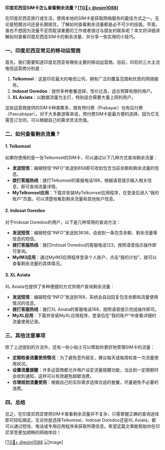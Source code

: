 **印度尼西亚SIM卡怎么查看剩余流量？[[TG💪+ @esim1088](https://t.me/s/esim1088)]**

在印度尼西亚旅行或生活，使用本地的SIM卡是获取网络服务的最佳方式之一。无论是短期访问还是长期居住，了解如何查看剩余流量都是必不可少的技能。毕竟，谁也不想因为流量不足而耽误重要的工作或者错过与朋友的联系呢？本文将详细讲解如何查看印度尼西亚SIM卡的剩余流量，并分享一些实用的小技巧。

### 一、印度尼西亚常见的移动运营商

首先，我们需要知道印度尼西亚有哪些主要的移动运营商。目前，印尼的三大主流电信运营商分别是：

1. **Telkomsel**：这是印尼最大的电信公司，拥有广泛的覆盖范围和优质的网络服务。
2. **Indosat Ooredoo**：提供多种套餐选择，性价比高，适合预算有限的用户。
3. **XL Axiata**：以数据流量为主打，特别适合需要大量上网的用户。

这些运营商提供的SIM卡种类繁多，既有预付费（Prabayar）也有后付费（Pascabayar）。对于大多数游客来说，预付费SIM卡是最方便的选择，因为它无需签订合同，可以根据自己的需求灵活充值。

### 二、如何查看剩余流量？

#### 1. Telkomsel

如果你使用的是一张Telkomsel的SIM卡，可以通过以下几种方式查询剩余流量：

- **发送短信**：编辑短信“INFO”发送到858即可收到包含当前余额和剩余流量的信息。
- **拨打客服热线**：拨打Telkomsel的客服电话188，根据语音提示输入相关信息，即可查询流量详情。
- **MyTelkomsel应用**：下载并安装MyTelkomsel应用程序，在登录后进入“我的账户”页面，可以清楚地看到剩余流量和其他账户信息。

#### 2. Indosat Ooredoo

对于Indosat Ooredoo的用户，以下是几种常用的查询方法：

- **发送短信**：编辑短信“INFO”发送到3636，会收到一条包含余额、剩余流量等信息的短信。
- **拨打客服热线**：拨打Indosat Ooredoo的客服电话123，按照语音指示操作即可查询。
- **MyIM3应用**：通过MyIM3应用程序登录个人账户，点击“我的计划”，就可以查看剩余流量的具体情况。

#### 3. XL Axiata

XL Axiata也提供了多种便捷的方式供用户查询剩余流量：

- **发送短信**：编辑短信“INFO”发送到168，系统会自动回复包含余额和流量使用情况的信息。
- **拨打客服热线**：拨打XL Axiata的客服电话168，按照语音提示完成操作即可。
- **MyXL应用**：下载并安装MyXL应用程序，登录后在“我的账户”中查看详细的流量使用记录。

### 三、其他注意事项

除了上述提到的方法外，还有一些小贴士可以帮助你更好地管理SIM卡的流量：

- **定期检查流量使用情况**：为了避免意外超支，建议每天或每周检查一次流量使用状况。
- **设置流量提醒**：许多运营商都允许用户设定流量提醒功能，当达到一定限额时会收到通知，这样可以有效避免超额消费。
- **合理规划流量使用**：根据自己的实际需求选择合适的套餐，尽量避免不必要的浪费。

### 四、总结

总之，在印度尼西亚使用SIM卡查看剩余流量并不复杂，只需掌握正确的查询途径即可轻松搞定。无论你是选择Telkomsel、Indosat Ooredoo还是XL Axiata，都可以通过短信、电话或专用应用程序来获取所需信息。希望这篇文章能帮助你在印尼享受更加顺畅的网络体验！

[[TG💪+ @esim1088](https://t.me/s/esim1088) ![Image](https://i.postimg.cc/4NQfJmqS/Snipaste-2025-05-13-00-14-12.png)]